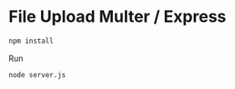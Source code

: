 File Upload Multer / Express
===================
```bash
npm install
```

Run
```bash
node server.js
```
